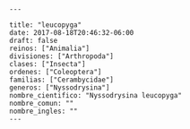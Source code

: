 
      ---

      title: "leucopyga"
      date: 2017-08-18T20:46:32-06:00
      draft: false
      reinos: ["Animalia"]
      divisiones: ["Arthropoda"]
      clases: ["Insecta"]
      ordenes: ["Coleoptera"]
      familias: ["Cerambycidae"]
      generos: ["Nyssodrysina"]
      nombre_cientifico: "Nyssodrysina leucopyga"
      nombre_comun: ""
      nombre_ingles: ""
      ---

      
